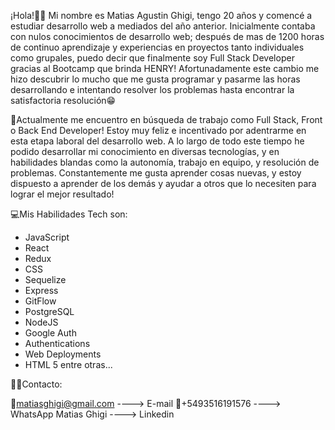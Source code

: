 ¡Hola!👋👋 Mi nombre es Matias Agustin Ghigi, tengo 20 años y comencé a estudiar desarrollo web a mediados del año anterior. Inicialmente contaba con nulos conocimientos de desarrollo web; después de mas de 1200 horas de continuo aprendizaje y experiencias en proyectos tanto individuales como grupales, puedo decir que finalmente soy Full Stack Developer gracias al Bootcamp que brinda HENRY! Afortunadamente este cambio me hizo descubrir lo mucho que me gusta programar y pasarme las horas desarrollando e intentando resolver los problemas hasta encontrar la satisfactoria resolución😁

💼Actualmente me encuentro en búsqueda de trabajo como Full Stack, Front o Back End Developer! Estoy muy feliz e incentivado por adentrarme en esta etapa laboral del desarrollo web. A lo largo de todo este tiempo he podido desarrollar mi conocimiento en diversas tecnologías, y en habilidades blandas como la autonomía, trabajo en equipo, y resolución de problemas. Constantemente me gusta aprender cosas nuevas, y estoy dispuesto a aprender de los demás y ayudar a otros que lo necesiten para lograr el mejor resultado!

💻Mis Habilidades Tech son: 

- JavaScript
- React
- Redux
- CSS
- Sequelize
- Express
- GitFlow
- PostgreSQL 
- NodeJS
- Google Auth
- Authentications
- Web Deployments
- HTML 5
entre otras...

🙎‍♂️Contacto:

📧matiasghigi@gmail.com ----> E-mail
📲+5493516191576 ----> WhatsApp
Matias Ghigi ----> Linkedin
